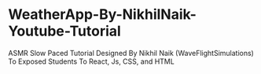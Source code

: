 # WeatherApp-By-NikhilNaik-Youtube-Tutorial
ASMR Slow Paced Tutorial Designed By Nikhil Naik (WaveFlightSimulations) To Exposed Students To React, Js, CSS, and HTML

